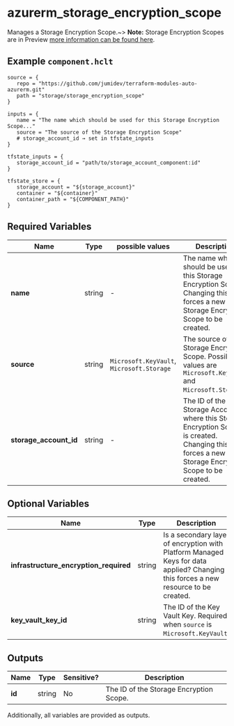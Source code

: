# azurerm_storage_encryption_scope

Manages a Storage Encryption Scope.~> **Note:** Storage Encryption Scopes are in Preview [more information can be found here](https://docs.microsoft.com/azure/storage/blobs/encryption-scope-manage).

## Example `component.hclt`

```hcl
source = {
   repo = "https://github.com/jumidev/terraform-modules-auto-azurerm.git"   
   path = "storage/storage_encryption_scope"   
}

inputs = {
   name = "The name which should be used for this Storage Encryption Scope..."   
   source = "The source of the Storage Encryption Scope"   
   # storage_account_id → set in tfstate_inputs
}

tfstate_inputs = {
   storage_account_id = "path/to/storage_account_component:id"   
}

tfstate_store = {
   storage_account = "${storage_account}"   
   container = "${container}"   
   container_path = "${COMPONENT_PATH}"   
}

```

## Required Variables

| Name | Type |  possible values |  Description |
| ---- | --------- |  ----------- | ----------- |
| **name** | string |  -  |  The name which should be used for this Storage Encryption Scope. Changing this forces a new Storage Encryption Scope to be created. | 
| **source** | string |  `Microsoft.KeyVault`, `Microsoft.Storage`  |  The source of the Storage Encryption Scope. Possible values are `Microsoft.KeyVault` and `Microsoft.Storage`. | 
| **storage_account_id** | string |  -  |  The ID of the Storage Account where this Storage Encryption Scope is created. Changing this forces a new Storage Encryption Scope to be created. | 

## Optional Variables

| Name | Type |  Description |
| ---- | --------- |  ----------- |
| **infrastructure_encryption_required** | string |  Is a secondary layer of encryption with Platform Managed Keys for data applied? Changing this forces a new resource to be created. | 
| **key_vault_key_id** | string |  The ID of the Key Vault Key. Required when `source` is `Microsoft.KeyVault`. | 



## Outputs

| Name | Type | Sensitive? | Description |
| ---- | ---- | --------- | --------- |
| **id** | string | No  | The ID of the Storage Encryption Scope. | 

Additionally, all variables are provided as outputs.

